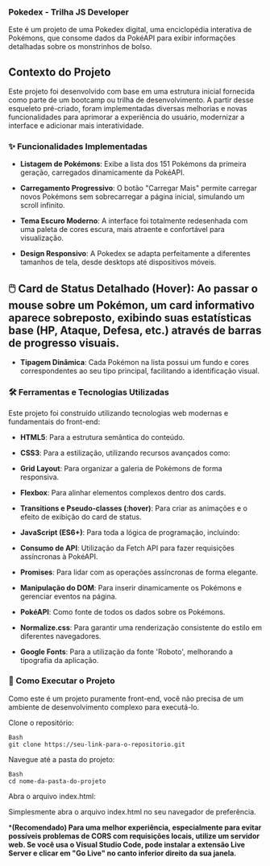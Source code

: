 ### Pokedex - Trilha JS Developer

Este é um projeto de uma Pokedex digital, uma enciclopédia interativa de Pokémons, que consome dados da PokéAPI para exibir informações detalhadas sobre os monstrinhos de bolso.

## Contexto do Projeto
Este projeto foi desenvolvido com base em uma estrutura inicial fornecida como parte de um bootcamp ou trilha de desenvolvimento. A partir desse esqueleto pré-criado, foram implementadas diversas melhorias e novas funcionalidades para aprimorar a experiência do usuário, modernizar a interface e adicionar mais interatividade.

### ✨ Funcionalidades Implementadas

* **Listagem de Pokémons**: Exibe a lista dos 151 Pokémons da primeira geração, carregados dinamicamente da PokéAPI.

* **Carregamento Progressivo**: O botão "Carregar Mais" permite carregar novos Pokémons sem sobrecarregar a página inicial, simulando um scroll infinito.

* **Tema Escuro Moderno**: A interface foi totalmente redesenhada com uma paleta de cores escura, mais atraente e confortável para visualização.

* **Design Responsivo**: A Pokedex se adapta perfeitamente a diferentes tamanhos de tela, desde desktops até dispositivos móveis.

## 🖱️ Card de Status Detalhado (Hover): Ao passar o mouse sobre um Pokémon, um card informativo aparece sobreposto, exibindo suas estatísticas base (HP, Ataque, Defesa, etc.) através de barras de progresso visuais.

* **Tipagem Dinâmica**: Cada Pokémon na lista possui um fundo e cores correspondentes ao seu tipo principal, facilitando a identificação visual.

### 🛠️ Ferramentas e Tecnologias Utilizadas
Este projeto foi construído utilizando tecnologias web modernas e fundamentais do front-end:

* **HTML5**: Para a estrutura semântica do conteúdo.

* **CSS3**: Para a estilização, utilizando recursos avançados como:

* **Grid Layout**: Para organizar a galeria de Pokémons de forma responsiva.

* **Flexbox**: Para alinhar elementos complexos dentro dos cards.

* **Transitions e Pseudo-classes (:hover)**: Para criar as animações e o efeito de exibição do card de status.

* **JavaScript (ES6+)**: Para toda a lógica de programação, incluindo:

* **Consumo de API**: Utilização da Fetch API para fazer requisições assíncronas à PokéAPI.

* **Promises**: Para lidar com as operações assíncronas de forma elegante.

* **Manipulação do DOM**: Para inserir dinamicamente os Pokémons e gerenciar eventos na página.

* **PokéAPI**: Como fonte de todos os dados sobre os Pokémons.

* **Normalize.css**: Para garantir uma renderização consistente do estilo em diferentes navegadores.

* **Google Fonts**: Para a utilização da fonte 'Roboto', melhorando a tipografia da aplicação.

### 🚀 Como Executar o Projeto

Como este é um projeto puramente front-end, você não precisa de um ambiente de desenvolvimento complexo para executá-lo.

Clone o repositório:

```
Bash
git clone https://seu-link-para-o-repositorio.git
```

Navegue até a pasta do projeto:

```
Bash
cd nome-da-pasta-do-projeto
```
Abra o arquivo index.html:

Simplesmente abra o arquivo index.html no seu navegador de preferência.

***(Recomendado) Para uma melhor experiência, especialmente para evitar possíveis problemas de CORS com requisições locais, utilize um servidor web. Se você usa o Visual Studio Code, pode instalar a extensão Live Server e clicar em "Go Live" no canto inferior direito da sua janela.**
